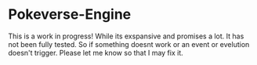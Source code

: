 # Pokeverse-Engine
This is a work in progress! While its exspansive and promises a lot. It has not been fully tested. So if something doesnt work or an event or evelution doesn't trigger. Please let me know so that I may fix it.
